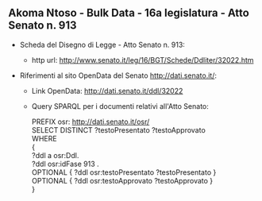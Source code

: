 ## Akoma Ntoso - Bulk Data - 16a legislatura - Atto Senato n. 913 ##

* Scheda del Disegno di Legge - Atto Senato n. 913:
	* http url: http://www.senato.it/leg/16/BGT/Schede/Ddliter/32022.htm

* Riferimenti al sito OpenData del Senato http://dati.senato.it/:
	* Link OpenData: http://dati.senato.it/ddl/32022
	* Query SPARQL per i documenti relativi all'Atto Senato:

        PREFIX osr: <http://dati.senato.it/osr/>  
		SELECT DISTINCT ?testoPresentato ?testoApprovato  
		WHERE  
		{  
		    ?ddl a osr:Ddl.  
		    ?ddl osr:idFase 913 .  
		    OPTIONAL { ?ddl osr:testoPresentato ?testoPresentato }  
		    OPTIONAL { ?ddl osr:testoApprovato ?testoApprovato }  
		}
		